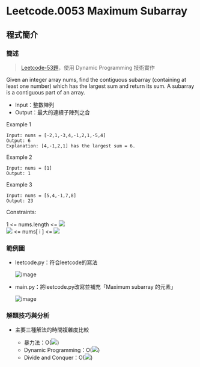 # Leetcode.0053 Maximum Subarray
## 程式簡介
### 簡述
> [Leetcode-53題](https://leetcode.com/problems/maximum-subarray/)，使用 Dynamic Programming 技術實作

Given an integer array nums, find the contiguous subarray (containing at least one number) which has the largest sum and return its sum.
A subarray is a contiguous part of an array.

* Input：整數陣列
* Output：最大的連續子陣列之合

Example 1
```
Input: nums = [-2,1,-3,4,-1,2,1,-5,4]
Output: 6
Explanation: [4,-1,2,1] has the largest sum = 6.
```
Example 2
```
Input: nums = [1]
Output: 1
```
Example 3
```
Input: nums = [5,4,-1,7,8]
Output: 23
```
Constraints:

1 <= nums.length <= <img src="https://render.githubusercontent.com/render/math?math=10^5">  
<img src="https://render.githubusercontent.com/render/math?math=-10^4"> <= nums[ i ] <= <img src="https://render.githubusercontent.com/render/math?math=10^4">

### 範例圖
* leetcode.py：符合leetcode的寫法  

  ![image](https://user-images.githubusercontent.com/93152909/139852988-9e7f2cec-1305-4df2-b1af-bdcea0a7b3e9.png)

* main.py：將leetcode.py改寫並補充「Maximum subarray 的元素」  

  ![image](https://user-images.githubusercontent.com/93152909/139862612-7294e767-8981-4654-914d-e94b6559fce0.png)


### 解題技巧與分析
* 主要三種解法的時間複雜度比較

  * 暴力法：O(<img src="https://render.githubusercontent.com/render/math?math=n^2">)
  * Dynamic Programming：O(<img src="https://render.githubusercontent.com/render/math?math=n">)
  * Divide and Conquer：O(<img src="https://render.githubusercontent.com/render/math?math=n">)
  
